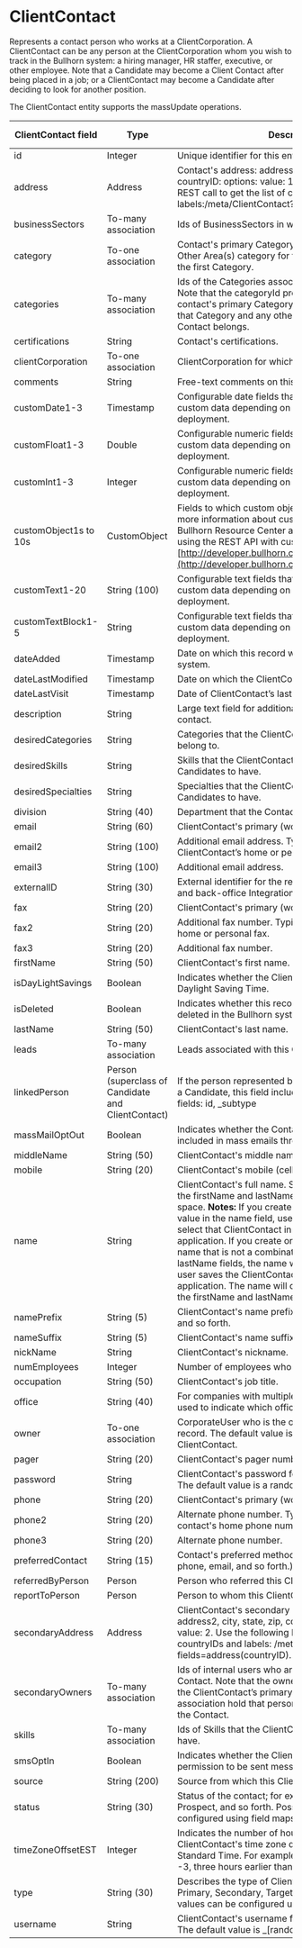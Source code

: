 # ClientContact

Represents a contact person who works at a ClientCorporation. A ClientContact can be any person at the ClientCorporation whom you wish to track in the Bullhorn system: a hiring manager, HR staffer, executive, or other employee. Note that a Candidate may become a Client Contact after being placed in a job; or a ClientContact may become a Candidate after deciding to look for another position.

The ClientContact entity supports the massUpdate operations.

| **ClientContact field** | **Type** | **Description** | **Not null** | **Read-only** |
| --- | --- | --- | --- | --- |
| id | Integer | Unique identifier for this entity. | X | X |
| address | Address | Contact's address:  address1, address2, city, state, zip, countryID: options: value: 1, value: 2. Use the following REST call to get the list of countryIDs and labels:/meta/ClientContact?fields=address(countryID) | | |
| businessSectors | To-many association | Ids of BusinessSectors in which the Contact operates. | | |
| category | To-one association | Contact's primary Category. The default value is the Other Area(s) category for the user’s private label or the first Category. | X | |
| categories | To-many association | Ids of the Categories associated with the Contact. Note that the categoryId property is used to store the contact's primary Category, while this association hold that Category and any other Categories to which the Contact belongs. | | |
| certifications | String | Contact's certifications. | | |
| clientCorporation | To-one association | ClientCorporation for which the Contact works. | X | |
| comments | String | Free-text comments on this Contact. | | |
| customDate1-3 | Timestamp | Configurable date fields that can be used to store custom data depending on the needs of a particular deployment. | | |
| customFloat1-3 | Double | Configurable numeric fields that can be used to store custom data depending on the needs of a particular deployment. | | |
| customInt1-3 | Integer | Configurable numeric fields that can be used to store custom data depending on the needs of a particular deployment. | | |
| customObject1s to 10s | CustomObject | Fields to which custom objects can be assigned. For more information about custom objects, see the Bullhorn Resource Center and the following article on using the REST API with custom objects: [http://developer.bullhorn.com/articles/customobjects](http://developer.bullhorn.com/articles/customobjects) | | |
| customText1-20 | String (100) | Configurable text fields that can be used to store custom data depending on the needs of a particular deployment. | | |
| customTextBlock1-5 | String | Configurable text fields that can be used to store custom data depending on the needs of a particular deployment. | | |
| dateAdded | Timestamp | Date on which this record was created in the Bullhorn system. | X | |
| dateLastModified | Timestamp | Date on which the ClientContact was last modified. | | |
| dateLastVisit | Timestamp | Date of ClientContact’s last visit. | | |
| description | String | Large text field for additional information about the contact. | | |
| desiredCategories | String | Categories that the ClientContact wants Candidates to belong to. | | |
| desiredSkills | String | Skills that the ClientContact wants his or her Candidates to have. | | |
| desiredSpecialties | String | Specialties that the ClientContact wants his or her Candidates to have. | | |
| division | String (40) | Department that the Contact is associated with. | | |
| email | String (60) | ClientContact's primary (work) email address. | X | |
| email2 | String (100) | Additional email address. Typically used for the ClientContact’s home or personal email. | | |
| email3 | String (100) | Additional email address. | | |
| externalID | String (30) | External identifier for the record, used for migrations and back-office Integration. | | |
| fax | String (20) | ClientContact's primary (work) fax number. | | |
| fax2 | String (20) | Additional fax number. Typically used for the contact's home or personal fax. | | |
| fax3 | String (20) | Additional fax number. | | |
| firstName | String (50) | ClientContact's first name. | | |
| isDayLightSavings | Boolean | Indicates whether the ClientContact's location is using Daylight Saving Time. | | |
| isDeleted | Boolean | Indicates whether this record has been marked as deleted in the Bullhorn system. | X | |
| lastName | String (50) | ClientContact's last name. | | |
| leads | To-many association | Leads associated with this ClientContact. | | |
| linkedPerson | Person (superclass of Candidate and ClientContact) | If the person represented by this ClientContact is also a Candidate, this field includes the following Candidate fields: id, _subtype | | |
| massMailOptOut | Boolean | Indicates whether the Contact has chosen not to be included in mass emails through the Bullhorn system. | X | |
| middleName | String (50) | ClientContact's middle name. | | |
| mobile | String (20) | ClientContact's mobile (cellular) telephone number. | | |
| name | String | ClientContact's full name. Should be a combination of the firstName and lastName fields separated by a space. **Notes:** If you create a ClientContact with no value in the name field, users will have no way to select that ClientContact in the Bullhorn staffing application. If you create or modify a ClientContact name that is not a combination of the firstName and lastName fields, the name will be overwritten when a user saves the ClientContact in the Bullhorn staffing application. The name will change to a combination of the firstName and lastName fields. | | |
| namePrefix | String (5) | ClientContact's name prefix, for example Dr., Ms, Mr., and so forth. | | |
| nameSuffix | String (5) | ClientContact's name suffix, for example Jr. | | |
| nickName | String | ClientContact's nickname. | | |
| numEmployees | Integer | Number of employees who report to this Contact. | X | |
| occupation | String (50) | ClientContact's job title. | | |
| office | String (40) | For companies with multiple locations, this field can be used to indicate which office this contact works out of. | | |
| owner | To-one association | CorporateUser who is the owner of this Contact record. The default value is user who creates the ClientContact. | X | |
| pager | String (20) | ClientContact's pager number. | | |
| password | String | ClientContact's password for logging in to Bullhorn. The default value is a randomly generated string. | X | |
| phone | String (20) | ClientContact's primary (work) telephone number. | | |
| phone2 | String (20) | Alternate phone number. Typically used for the contact's home phone number. | | |
| phone3 | String (20) | Alternate phone number. | | |
| preferredContact | String (15) | Contact's preferred method of contact (For example, phone, email, and so forth.) | X | |
| referredByPerson | Person | Person who referred this ClientContact. | | |
| reportToPerson | Person | Person to whom this ClientContact reports. | | |
| secondaryAddress | Address | ClientContact's secondary (home) address:address1, address2, city, state, zip, countryID: options: value: 1, value: 2. Use the following REST call to get the list of countryIDs and labels: /meta/ClientContact?fields=address(countryID). | | |
| secondaryOwners | To-many association | Ids of internal users who are secondary owners of this Contact. Note that the owner property is used to store the ClientContact’s primary owner, while this association hold that person and any other owners of the Contact. | | |
| skills | To-many association | Ids of Skills that the ClientContact wants Candidates to have. | | |
| smsOptIn | Boolean | Indicates whether the ClientContact has granted permission to be sent messages via SMS. | | |
| source | String (200) | Source from which this ClientContact was found. | | |
| status | String (30) | Status of the contact; for example, New Lead, Active, Prospect, and so forth. Possible values can be configured using field maps. | X | |
| timeZoneOffsetEST | Integer | Indicates the number of hours by which the ClientContact's time zone differs from Eastern Standard Time. For example, Pacific Standard Time is -3, three hours earlier than Eastern. | | |
| type | String (30) | Describes the type of ClientContact (for example, Primary, Secondary, Target, Gatekeeper). Possible values can be configured using field maps. | X | |
| username | String | ClientContact's username for logging in to Bullhorn. The default value is _[random number] | X | |